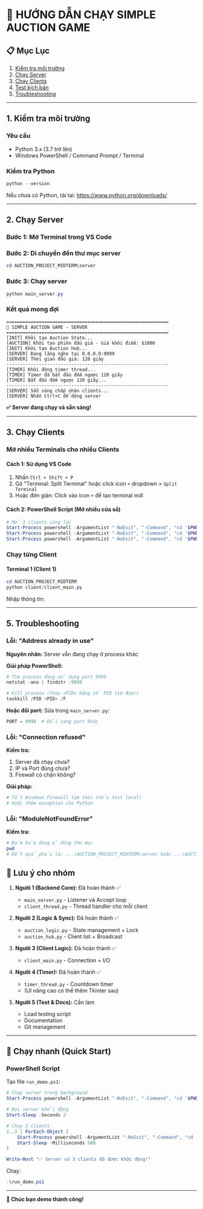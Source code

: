 # 🎯 HƯỚNG DẪN CHẠY SIMPLE AUCTION GAME

## 📋 Mục Lục
1. [Kiểm tra môi trường](#1-kiểm-tra-môi-trường)
2. [Chạy Server](#2-chạy-server)
3. [Chạy Clients](#3-chạy-clients)
4. [Test kịch bản](#4-test-kịch-bản)
5. [Troubleshooting](#5-troubleshooting)

---

## 1. Kiểm tra môi trường

### Yêu cầu
- Python 3.x (3.7 trở lên)
- Windows PowerShell / Command Prompt / Terminal

### Kiểm tra Python
```powershell
python --version
```

Nếu chưa có Python, tải tại: https://www.python.org/downloads/

---

## 2. Chạy Server

### Bước 1: Mở Terminal trong VS Code

### Bước 2: Di chuyển đến thư mục server
```powershell
cd AUCTION_PROJECT_MIDTERM\server
```

### Bước 3: Chạy server
```powershell
python main_server.py
```

### Kết quả mong đợi
```
============================================================
🎯 SIMPLE AUCTION GAME - SERVER
============================================================
[INIT] Khởi tạo Auction State...
[AUCTION] Khởi tạo phiên đấu giá - Giá khởi điểm: $1000
[INIT] Khởi tạo Auction Hub...
[SERVER] Đang lắng nghe tại 0.0.0.0:9999
[SERVER] Thời gian đấu giá: 120 giây
------------------------------------------------------------
[TIMER] Khởi động timer thread...
[TIMER] Timer đã bắt đầu đếm ngược 120 giây
[TIMER] Bắt đầu đếm ngược 120 giây...
------------------------------------------------------------
[SERVER] Sẵn sàng chấp nhận clients...
[SERVER] Nhấn Ctrl+C để dừng server
```

**✅ Server đang chạy và sẵn sàng!**

---

## 3. Chạy Clients

### Mở nhiều Terminals cho nhiều Clients

#### Cách 1: Sử dụng VS Code
1. Nhấn `Ctrl + Shift + P`
2. Gõ "Terminal: Split Terminal" hoặc click icon `+` dropdown > `Split Terminal`
3. Hoặc đơn giản: Click vào icon `+` để tạo terminal mới

#### Cách 2: PowerShell Script (Mở nhiều cửa sổ)
```powershell
# Mở 3 clients cùng lúc
Start-Process powershell -ArgumentList "-NoExit", "-Command", "cd '$PWD'; python client\client_main.py"
Start-Process powershell -ArgumentList "-NoExit", "-Command", "cd '$PWD'; python client\client_main.py"
Start-Process powershell -ArgumentList "-NoExit", "-Command", "cd '$PWD'; python client\client_main.py"
```

### Chạy từng Client

#### Terminal 1 (Client 1)
```powershell
cd AUCTION_PROJECT_MIDTERM
python client/client_main.py
```

Nhập thông tin:

---

## 5. Troubleshooting

### Lỗi: "Address already in use"

**Nguyên nhân:** Server vẫn đang chạy ở process khác

**Giải pháp PowerShell:**
```powershell
# Tìm process đang sử dụng port 9999
netstat -ano | findstr :9999

# Kill process (thay <PID> bằng số PID tìm được)
taskkill /PID <PID> /F
```

**Hoặc đổi port:**
Sửa trong `main_server.py`:
```python
PORT = 9998  # Đổi sang port khác
```

### Lỗi: "Connection refused"

**Kiểm tra:**
1. Server đã chạy chưa?
2. IP và Port đúng chưa?
3. Firewall có chặn không?

**Giải pháp:**
```powershell
# Tắt Windows Firewall tạm thời (nếu test local)
# Hoặc thêm exception cho Python
```

### Lỗi: "ModuleNotFoundError"

**Kiểm tra:**
```powershell
# Đảm bảo đang ở đúng thư mục
pwd
# Kết quả phải là: ...\AUCTION_PROJECT_MIDTERM\server hoặc ...\AUCTION_PROJECT_MIDTERM
```




## 📝 Lưu ý cho nhóm

1. **Người 1 (Backend Core):** Đã hoàn thành ✅
   - `main_server.py` - Listener và Accept loop
   - `client_thread.py` - Thread handler cho mỗi client

2. **Người 2 (Logic & Sync):** Đã hoàn thành ✅
   - `auction_logic.py` - State management + Lock
   - `auction_hub.py` - Client list + Broadcast

3. **Người 3 (Client Logic):** Đã hoàn thành ✅
   - `client_main.py` - Connection + I/O

4. **Người 4 (Timer):** Đã hoàn thành ✅
   - `timer_thread.py` - Countdown timer
   - (UI nâng cao có thể thêm Tkinter sau)

5. **Người 5 (Test & Docs):** Cần làm
   - Load testing script
   - Documentation
   - Git management

---

## 🚀 Chạy nhanh (Quick Start)

### PowerShell Script
Tạo file `run_demo.ps1`:

```powershell
# Chạy server trong background
Start-Process powershell -ArgumentList "-NoExit", "-Command", "cd '$PWD\AUCTION_PROJECT_MIDTERM\server'; python main_server.py"

# Đợi server khởi động
Start-Sleep -Seconds 2

# Chạy 3 clients
1..3 | ForEach-Object {
    Start-Process powershell -ArgumentList "-NoExit", "-Command", "cd '$PWD\AUCTION_PROJECT_MIDTERM'; python client/client_main.py"
    Start-Sleep -Milliseconds 500
}

Write-Host "✅ Server và 3 clients đã được khởi động!"
```

Chạy:
```powershell
.\run_demo.ps1
```

---

**🎉 Chúc bạn demo thành công!**
